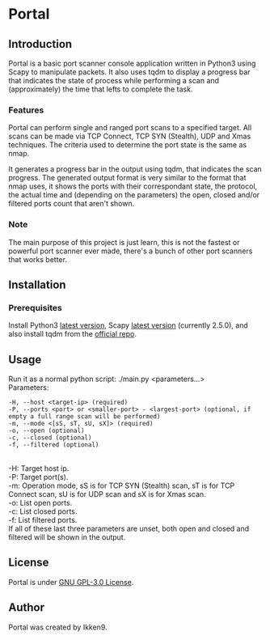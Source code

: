 # Portal

## Introduction
Portal is a basic port scanner console application written in Python3 using Scapy to manipulate packets. It also uses 
tqdm to display a progress bar that indicates the state of process while performing a scan and (approximately) the 
time that lefts to complete the task.

### Features
Portal can perform single and ranged port scans to a specified target. All scans can be made via TCP Connect, 
TCP SYN (Stealth), UDP and Xmas techniques.
The criteria used to determine the port state is the same as nmap.

It generates a progress bar in the output using tqdm, that indicates the scan progress.
The generated output format is very similar to the format that nmap uses, it shows the ports with their correspondant
state, the protocol, the actual time and (depending on the parameters) the open, closed and/or filtered ports count 
that aren't shown.

### Note
The main purpose of this project is just learn, this is not the fastest or powerful port scanner ever made, there's a 
bunch of other port scanners that works better.

## Installation
### Prerequisites
Install Python3 [latest version](https://www.python.org/downloads/), Scapy [latest version](https://scapy.readthedocs.io/en/latest/installation.html) (currently 2.5.0), 
and also install tqdm from the [official repo](https://github.com/tqdm/tqdm#installation).

## Usage
Run it as a normal python script: ./main.py <parameters...> <br>
Parameters:

    -H, --host <target-ip> (required)
    -P, --ports <port> or <smaller-port> - <largest-port> (optional, if empty a full range scan will be performed)
    -m, --mode <[sS, sT, sU, sX]> (required)
    -o, --open (optional)
    -c, --closed (optional)
    -f, --filtered (optional)

<br> -H: Target host ip.
<br> -P: Target port(s).
<br> -m: Operation mode, sS is  for TCP SYN (Stealth) scan, sT is for TCP Connect scan, sU is for UDP scan and sX is 
    for Xmas scan.
<br> -o: List open ports.
<br> -c: List closed ports.
<br> -f: List filtered ports.
<br> If all of these last three parameters are unset, both open and closed and filtered will be shown in the output.

## License
Portal is under [GNU GPL-3.0 License](LICENSE.md).

## Author
Portal was created by Ikken9.
